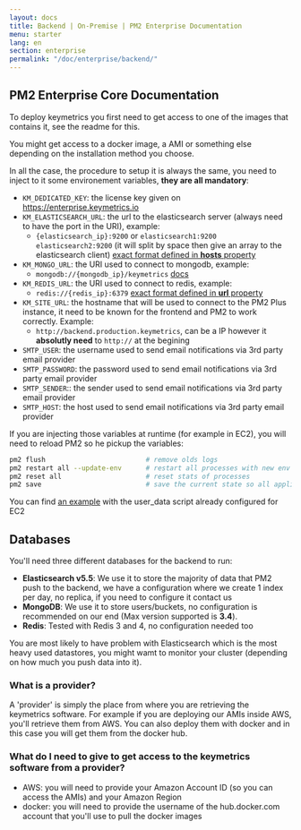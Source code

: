 ```yaml
---
layout: docs
title: Backend | On-Premise | PM2 Enterprise Documentation
menu: starter
lang: en
section: enterprise
permalink: "/doc/enterprise/backend/"
---
```



## PM2 Enterprise Core Documentation

To deploy keymetrics you first need to get access to one of the images that contains it, see the readme for this.

You might get access to a docker image, a AMI or something else depending on the installation method you choose.

In all the case, the procedure to setup it is always the same, you need to inject to it some environement variables, **they are all mandatory**: 

- `KM_DEDICATED_KEY`: the license key given on https://enterprise.keymetrics.io
- `KM_ELASTICSEARCH_URL`: the url to the elasticsearch server (always need to have the port in the URI), example: 
    - `{elasticsearch_ip}:9200` or `elasticsearch1:9200 elasticsearch2:9200` (it will split by space then give an array to the elasticsearch client) [exact format defined in **hosts** property](https://www.elastic.co/guide/doc/elasticsearch/client/javascript-api/current/configuration.html#config-options)
- `KM_MONGO_URL`: the URI used to connect to mongodb, example:
    - `mongodb://{mongodb_ip}/keymetrics` [docs](https://docs.mongodb.com/manual/reference/connection-string/)
- `KM_REDIS_URL`: the URI used to connect to redis, example: 
    - `redis://{redis_ip}:6379` [exact format defined in **url** property](https://github.com/NodeRedis/node_redis#options-object-properties)
- `KM_SITE_URL`: the hostname that will be used to connect to the PM2 Plus instance, it need to be known for the frontend and PM2 to work correctly. Example: 
    - `http://backend.production.keymetrics`, can be a IP however it **absolutly need** to `http://` at the begining
- `SMTP_USER`: the username used to send email notifications via 3rd party email provider
- `SMTP_PASSWORD`: the password used to send email notifications via 3rd party email provider
- `SMTP_SENDER`:: the sender used to send email notifications via 3rd party email provider
- `SMTP_HOST`: the host used to send email notifications via 3rd party email provider


If you are injecting those variables at runtime (for example in EC2), you will need to reload PM2 so he pickup the variables: 
```bash
pm2 flush                         # remove olds logs
pm2 restart all --update-env      # restart all processes with new env
pm2 reset all                     # reset stats of processes
pm2 save                          # save the current state so all applications can be restarted when the server is restarted
```

You can find [an example](https://github.com/keymetrics/on-premise/blob/master/terraform/keymetrics_aio_aws/user_data_backend.tpl) with the user_data script already configured for EC2


## Databases

You'll need three different databases for the backend to run: 

- **Elasticsearch v5.5**: We use it to store the majority of data that PM2 push to the backend, we have a configuration where we create 1 index per day, no replica, if you need to configure it contact us
- **MongoDB**: We use it to store users/buckets, no configuration is recommended on our end (Max version supported is **3.4**).
- **Redis**: Tested with Redis 3 and 4, no configuration needed too

You are most likely to have problem with Elasticsearch which is the most heavy used datastores, you might wamt to monitor your cluster (depending on how much you push data into it).

### What is a provider?

A 'provider' is simply the place from where you are retrieving the keymetrics software. For example if you are deploying our AMIs inside AWS, you'll retrieve them from AWS. You can also deploy them with docker and in this case you will get them from the docker hub.

### What do I need to give to get access to the keymetrics software from a provider?

- AWS: you will need to provide your Amazon Account ID (so you can access the AMIs) and your Amazon Region
- docker: you will need to provide the username of the hub.docker.com account that you'll use to pull the docker images